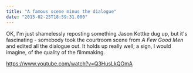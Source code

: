 ```yaml
---
title: "A famous scene minus the dialogue"
date: "2015-02-25T18:59:31.000"
---
```


OK, I'm just shamelessly reposting something Jason Kottke dug up, but it's fascinating - somebody took the courtroom scene from _A Few Good Men_ and edited all the dialogue out. It holds up really well; a sign, I would imagine, of the quality of the filmmaking.

https://www.youtube.com/watch?v=Q3HusLkQOmA
